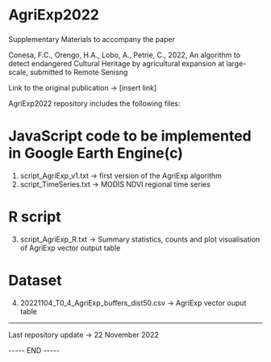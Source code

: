 ###
# AgriExp2022
###

Supplementary Materials to accompany the paper

Conesa, F.C., Orengo, H.A., Lobo, A., Petrie, C., 
2022, 
An algorithm to detect endangered Cultural Heritage by agricultural expansion at large-scale, 
submitted to Remote Senisng

Link to the original publication -> [insert link]

AgriExp2022 repository includes the following files: 

# JavaScript code to be implemented in Google Earth Engine(c)

1. script_AgriExp_v1.txt -> first version of the AgriExp algorithm 
2. script_TimeSeries.txt -> MODIS NDVI regional time series

# R script

3. script_AgriExp_R.txt -> Summary statistics, counts and plot visualisation of AgriExp vector output table

# Dataset

4. 20221104_T0_4_AgriExp_buffers_dist50.csv -> AgriExp vector ouput table

-----
Last repository update -> 22 November 2022


----- END -----
